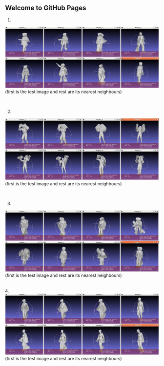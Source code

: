 ## Welcome to GitHub Pages

1.
<img src="90_frames_123.png" alt="hi" class="inline"/>
(first is the test image and rest are its nearest neighbours)
<br>
<br>
<br>

2.
<img src="90_frames_1234.png" alt="hi" class="inline"/>
(first is the test image and rest are its nearest neighbours)
<br>
<br>
<br>

3.
<img src="90_frames_2345.png" alt="hi" class="inline"/>
(first is the test image and rest are its nearest neighbours)
<br>
<br>
<br>
4.
<img src="90_frames_3456.png" alt="hi" class="inline"/>
(first is the test image and rest are its nearest neighbours)

